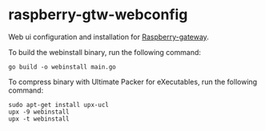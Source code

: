# raspberry-gtw-webconfig
Web ui configuration and installation for [Raspberry-gateway](https://github.com/d3vilh/raspberry-gateway).

To build the webinstall binary, run the following command:
```shell
go build -o webinstall main.go
```

To compress binary with Ultimate Packer for eXecutables, run the following command:
```shell
sudo apt-get install upx-ucl
upx -9 webinstall
upx -t webinstall
```